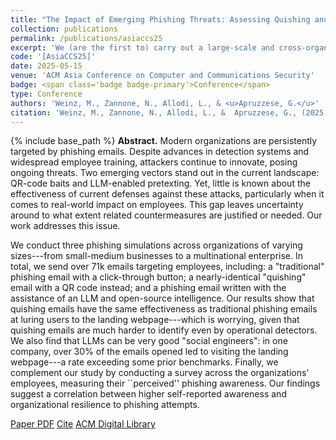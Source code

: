```yaml
---
title: "The Impact of Emerging Phishing Threats: Assessing Quishing and LLM-generated Phishing Emails against Organizations"
collection: publications
permalink: /publications/asiaccs25
excerpt: 'We (are the first to) carry out a large-scale and cross-organizational user study on the effectiveness of quishing and LLM-written phishing emails (spoiler alert: they work very well).'
code: '[AsiaCCS25]'
date: 2025-05-15
venue: 'ACM Asia Conference on Computer and Communications Security'
badge: <span class='badge badge-primary'>Conference</span>
type: Conference
authors: 'Weinz, M., Zannone, N., Allodi, L., & <u>Apruzzese, G.</u>'
citation: 'Weinz, M., Zannone, N., Allodi, L., &  Apruzzese, G., (2025, August). "The Impact of Emerging Phishing Threats: Assessing Quishing and LLM-generated Phishing Emails against Organizations." In <i>2025 20th ACM Asia Conference on Computer and Communications Security (AsiaCCS)</i>.'
---
```

{% include base_path %}
<b>Abstract.</b> Modern organizations are persistently targeted by phishing emails. Despite advances in detection systems and widespread employee training, attackers continue to innovate, posing ongoing threats. Two emerging vectors stand out in the current landscape: QR-code baits and LLM-enabled pretexting. 
Yet, little is known about the effectiveness of current defenses against these attacks, particularly when it comes to real-world impact on employees. This gap leaves uncertainty around to what extent related countermeasures are justified or needed. Our work addresses this issue.

We conduct three phishing simulations across organizations of varying sizes---from small-medium businesses to a multinational enterprise.
In total, we send over 71k emails targeting employees, including: a "traditional" phishing email with a click-through button; a nearly-identical "quishing" email with a QR code instead; and a phishing email written with the assistance of an LLM and open-source intelligence. 
Our results show that quishing emails have the same effectiveness as traditional phishing emails at luring users to the landing webpage---which is worrying, given that quishing emails are much harder to identify even by operational detectors. 
We also find that LLMs can be very good "social engineers": in one company, over 30\% of the emails opened led to visiting the landing webpage---a rate exceeding some prior benchmarks. Finally, we complement our study by conducting a survey across the organizations' employees, measuring their ``perceived'' phishing awareness. Our findings suggest a correlation between higher self-reported awareness and organizational resilience to phishing attempts.

<a class="btn btn-outline-primary my-1 mr-1 btn-sm" href="{{ base_path }}/files/papers/asiaccs25/asiaccs25.pdf" target="_blank" rel="noopener">Paper PDF</a> 
<a class="btn btn-outline-primary my-1 mr-1 btn-sm" href="{{ base_path }}/files/papers/asiaccs25/asiaccs25_cite.html" target="_blank" rel="noopener">Cite</a> 
<a class="btn btn-outline-primary my-1 mr-1 btn-sm" href="https://doi.org/10.1145/3708821.3736195" target="_blank" rel="noopener">ACM Digital Library</a>  